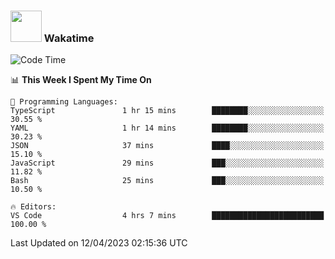 ### <img src="https://media.giphy.com/media/VgCDAzcKvsR6OM0uWg/giphy.gif" width="50"> Wakatime

  <!--START_SECTION:waka-->
![Code Time](http://img.shields.io/badge/Code%20Time-1%2C357%20hrs%2041%20mins-blue)

📊 **This Week I Spent My Time On** 

```text
💬 Programming Languages: 
TypeScript               1 hr 15 mins        ████████░░░░░░░░░░░░░░░░░   30.55 % 
YAML                     1 hr 14 mins        ████████░░░░░░░░░░░░░░░░░   30.23 % 
JSON                     37 mins             ████░░░░░░░░░░░░░░░░░░░░░   15.10 % 
JavaScript               29 mins             ███░░░░░░░░░░░░░░░░░░░░░░   11.82 % 
Bash                     25 mins             ███░░░░░░░░░░░░░░░░░░░░░░   10.50 % 

🔥 Editors: 
VS Code                  4 hrs 7 mins        █████████████████████████   100.00 % 
```


 Last Updated on 12/04/2023 02:15:36 UTC
<!--END_SECTION:waka-->
